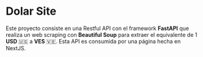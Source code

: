 # Dolar Site
Este proyecto consiste en una Restful API con el framework **FastAPI** que realiza un web scraping con **Beautiful Soup** para extraer el equivalente de 1 **USD** :us: a **VES** 🇻🇪.
Esta API es consumida por una página hecha en NextJS.
